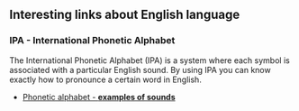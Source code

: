 ## Interesting links about English language
### IPA - International Phonetic Alphabet
The International Phonetic Alphabet (IPA) is a system where each symbol is associated with a particular English sound. By using IPA you can know exactly how to pronounce a certain word in English.

* [Phonetic alphabet - **examples of sounds**](https://www.londonschool.com/blog/phonetic-alphabet/)

